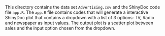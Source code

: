 This directory contains the data set `Advertising.csv` and the ShinyDoc code file `app.R`. The `app.R` file contains codes that will generate a interactive ShinyDoc plot that contains a dropdown with a list of 3 options: TV, Radio and newspaper as input values. The output plot is a scatter plot between sales and the input option chosen from the dropdown.

